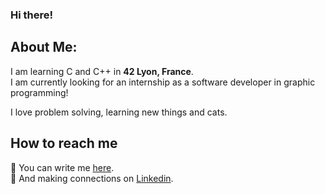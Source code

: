 ### Hi there!

## About Me:
I am learning C and C++ in **42 Lyon, France**. </br>
I am currently looking for an internship as a software developer in graphic programming!

I love problem solving, learning new things and cats.

## How to reach me
:pencil:  You can write me [here](clemence.cartet@hotmail.fr). </br>
:handshake: And making connections on [Linkedin](https://fr.linkedin.com/in/clémence-cartet).


